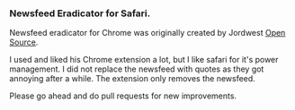 ### Newsfeed Eradicator for Safari.
Newsfeed eradicator for Chrome was originally created by Jordwest [Open Source](https://github.com/jordwest/news-feed-eradicator). 

I used and liked his Chrome extension a lot, but I like safari for it's power management. I did not replace the newsfeed with quotes as they got annoying after a while. The extension only removes the newsfeed.

Please go ahead and do pull requests for new improvements.
